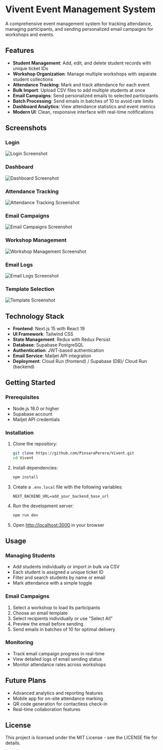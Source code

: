 # Vivent Event Management System

A comprehensive event management system for tracking attendance, managing participants, and sending personalized email campaigns for workshops and events.

## Features

- **Student Management**: Add, edit, and delete student records with unique ticket IDs
- **Workshop Organization**: Manage multiple workshops with separate student collections
- **Attendance Tracking**: Mark and track attendance for each event
- **Bulk Import**: Upload CSV files to add multiple students at once
- **Email Campaigns**: Send personalized emails to selected participants
- **Batch Processing**: Send emails in batches of 10 to avoid rate limits
- **Dashboard Analytics**: View attendance statistics and event metrics
- **Modern UI**: Clean, responsive interface with real-time notifications

## Screenshots

### Login
![Login Screenshot](./resources/login.png)

### Dashboard
![Dashboard Screenshot](./resources/dashboard.png)

### Attendance Tracking
![Attendance Tracking Screenshot](./resources/participant_management.png)

### Email Campaigns
![Email Campaigns Screenshot](./resources/email_campaign.png)

### Workshop Management
![Workshop Management Screenshot](./resources/new_event.png)

### Email Logs
![Email Logs Screenshot](./resources/email_logs.png)

### Template Selection
![Template Screenshot](./resources/templates.png)

## Technology Stack

- **Frontend**: Next.js 15 with React 19
- **UI Framework**: Tailwind CSS
- **State Management**: Redux with Redux Persist
- **Database**: Supabase PostgreSQL
- **Authentication**: JWT-based authentication
- **Email Service**: Mailjet API integration
- **Deployment**: Cloud Run (frontend) / Supabase (DB)/ Cloud Run (backend)

## Getting Started

### Prerequisites

- Node.js 18.0 or higher
- Supabase account
- Mailjet API credentials

### Installation

1. Clone the repository:
   ```bash
   git clone https://github.com/PinsaraPerera/Vivent.git
   cd Vivent
   ```

2. Install dependencies:
   ```bash
   npm install
   ```

3. Create a `.env.local` file with the following variables:
   ```
   NEXT_BACKEND_URL=add_your_backend_base_url
   ```

4. Run the development server:
   ```bash
   npm run dev
   ```

5. Open [http://localhost:3000](http://localhost:3000) in your browser

## Usage

### Managing Students

- Add students individually or import in bulk via CSV
- Each student is assigned a unique ticket ID
- Filter and search students by name or email
- Mark attendance with a simple toggle

### Email Campaigns

1. Select a workshop to load its participants
2. Choose an email template
3. Select recipients individually or use "Select All"
4. Preview the email before sending
5. Send emails in batches of 10 for optimal delivery

### Monitoring

- Track email campaign progress in real-time
- View detailed logs of email sending status
- Monitor attendance rates across workshops

## Future Plans

- Advanced analytics and reporting features
- Mobile app for on-site attendance marking
- QR code generation for contactless check-in
- Real-time collaboration features

## License

This project is licensed under the MIT License - see the LICENSE file for details.
